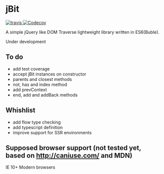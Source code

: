 # jBit

<a href="https://travis-ci.org/vfreitas-/jBit">
    <img src="https://travis-ci.org/vfreitas-/jBit.svg?branch=master" alt="travis">
</a>
<a href="https://codecov.io/gh/vfreitas-/jBit">
  <img src="https://codecov.io/gh/vfreitas-/jBit/branch/master/graph/badge.svg" alt="Codecov" />
</a>

A simple jQuery like DOM Traverse lightweight library written in ES6(Buble).

Under development

## To do
- add test coverage
- accept jBit instances on constructor
- parents and closest methods
- not, has and index method
- add prevContext
- end, add and addBack methods

## Whishlist
- add flow type checking
- add typescript definition
- improve support for SSR environments

## Supposed browser support (not tested yet, based on http://caniuse.com/ and MDN)
IE 10+
Modern browsers
